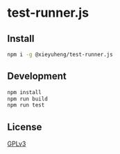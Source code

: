 # test-runner.js

## Install

```sh
npm i -g @xieyuheng/test-runner.js
```

## Development

```sh
npm install
npm run build
npm run test
```

## License

[GPLv3](LICENSE)
